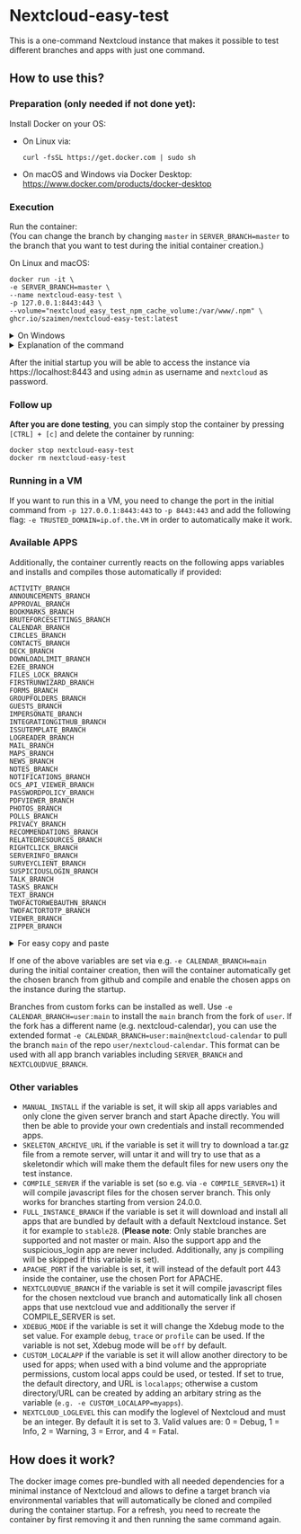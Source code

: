 # Nextcloud-easy-test
This is a one-command Nextcloud instance that makes it possible to test different branches and apps with just one command.

## How to use this?

### Preparation (only needed if not done yet):
Install Docker on your OS:
- On Linux via:
    ```shell
    curl -fsSL https://get.docker.com | sudo sh
    ```
- On macOS and Windows via Docker Desktop:
https://www.docker.com/products/docker-desktop 

### Execution
Run the container:  
(You can change the branch by changing `master` in `SERVER_BRANCH=master` to the branch that you want to test during the initial container creation.)

On Linux and macOS:
```
docker run -it \
-e SERVER_BRANCH=master \
--name nextcloud-easy-test \
-p 127.0.0.1:8443:443 \
--volume="nextcloud_easy_test_npm_cache_volume:/var/www/.npm" \
ghcr.io/szaimen/nextcloud-easy-test:latest
```

<details>
<summary>On Windows</summary>

```
docker run -it ^
-e SERVER_BRANCH=master ^
--name nextcloud-easy-test ^
-p 127.0.0.1:8443:443 ^
--volume="nextcloud_easy_test_npm_cache_volume:/var/www/.npm" ^
ghcr.io/szaimen/nextcloud-easy-test:latest
```

</details>

<details>
<summary>Explanation of the command</summary>

`docker run -it`  
This command creates a new docker container.

`-e SERVER_BRANCH=master`  
This inserts the environment variable `SERVER_BRANCH` into the container and sets it to the value `master`. 

`--name nextcloud-easy-test`  
This gives the container a distinct name `nextcloud-easy-test` so that you are able to easily run other docker commands on the container.

`-p 127.0.0.1:8443:443`  
This makes the container listen on `localhost` and maps the host port `8443` to the container port `443` so that you are able to access the container by opening https://localhost:8443.

`--volume="nextcloud_easy_test_npm_cache_volume:/var/www/.npm"`
This stores the npm cache in a docker volume so that compiling apps takes less time from the second time. You can clean it with `sudo docker volume rm nextcloud_easy_test_npm_cache_volume`.

`ghcr.io/szaimen/nextcloud-easy-test:latest`  
This is the image name that you will use as base for the container. `latest` is the tag that will be used.

---

</details>

After the initial startup you will be able to access the instance via https://localhost:8443 and using `admin` as username and `nextcloud` as password.

### Follow up

**After you are done testing**, you can simply stop the container by pressing `[CTRL] + [c]` and delete the container by running:
```
docker stop nextcloud-easy-test
docker rm nextcloud-easy-test
```

### Running in a VM
If you want to run this in a VM, you need to change the port in the initial command from `-p 127.0.0.1:8443:443` to `-p 8443:443` and add the following flag: `-e TRUSTED_DOMAIN=ip.of.the.VM` in order to automatically make it work.

### Available APPS
Additionally, the container currently reacts on the following apps variables and installs and compiles those automatically if provided:
```
ACTIVITY_BRANCH
ANNOUNCEMENTS_BRANCH
APPROVAL_BRANCH
BOOKMARKS_BRANCH
BRUTEFORCESETTINGS_BRANCH
CALENDAR_BRANCH
CIRCLES_BRANCH
CONTACTS_BRANCH
DECK_BRANCH
DOWNLOADLIMIT_BRANCH
E2EE_BRANCH
FILES_LOCK_BRANCH
FIRSTRUNWIZARD_BRANCH
FORMS_BRANCH
GROUPFOLDERS_BRANCH
GUESTS_BRANCH
IMPERSONATE_BRANCH
INTEGRATIONGITHUB_BRANCH
ISSUTEMPLATE_BRANCH
LOGREADER_BRANCH
MAIL_BRANCH
MAPS_BRANCH
NEWS_BRANCH
NOTES_BRANCH
NOTIFICATIONS_BRANCH
OCS_API_VIEWER_BRANCH
PASSWORDPOLICY_BRANCH
PDFVIEWER_BRANCH
PHOTOS_BRANCH
POLLS_BRANCH
PRIVACY_BRANCH
RECOMMENDATIONS_BRANCH
RELATEDRESOURCES_BRANCH
RIGHTCLICK_BRANCH
SERVERINFO_BRANCH
SURVEYCLIENT_BRANCH
SUSPICIOUSLOGIN_BRANCH
TALK_BRANCH
TASKS_BRANCH
TEXT_BRANCH
TWOFACTORWEBAUTHN_BRANCH
TWOFACTORTOTP_BRANCH
VIEWER_BRANCH
ZIPPER_BRANCH
```

<details>
<summary>For easy copy and paste</summary>

```
-e ACTIVITY_BRANCH=master \
-e ANNOUNCEMENTS_BRANCH=master \
-e APPROVAL_BRANCH=main \
-e BOOKMARKS_BRANCH=master \
-e BRUTEFORCESETTINGS_BRANCH=master \
-e CALENDAR_BRANCH=main \
-e CIRCLES_BRANCH=master \
-e CONTACTS_BRANCH=main \
-e DECK_BRANCH=main \
-e DOWNLOADLIMIT_BRANCH=master \
-e E2EE_BRANCH=master \
-e FILES_LOCK_BRANCH=main \
-e FIRSTRUNWIZARD_BRANCH=master \
-e FORMS_BRANCH=main \
-e GROUPFOLDERS_BRANCH=master \
-e GUESTS_BRANCH=master \
-e IMPERSONATE_BRANCH=master \
-e INTEGRATIONGITHUB_BRANCH=main \
-e ISSUTEMPLATE_BRANCH=master \
-e LOGREADER_BRANCH=master \
-e MAIL_BRANCH=main \
-e MAPS_BRANCH=master \
-e NEWS_BRANCH=master \
-e NOTES_BRANCH=main \
-e NOTIFICATIONS_BRANCH=master \
-e OCS_API_VIEWER_BRANCH=main \
-e PASSWORDPOLICY_BRANCH=master \
-e PDFVIEWER_BRANCH=master \
-e PHOTOS_BRANCH=master \
-e POLLS_BRANCH=master \
-e PRIVACY_BRANCH=master \
-e RECOMMENDATIONS_BRANCH=master \
-e RELATEDRESOURCES_BRANCH=master \
-e RIGHTCLICK_BRANCH=master \
-e SERVERINFO_BRANCH=master \
-e SURVEYCLIENT_BRANCH=master \
-e SUSPICIOUSLOGIN_BRANCH=master \
-e TALK_BRANCH=main \
-e TASKS_BRANCH=master \
-e TEXT_BRANCH=main \
-e TWOFACTORWEBAUTHN_BRANCH=main \
-e TWOFACTORTOTP_BRANCH=master \
-e VIEWER_BRANCH=master \
-e ZIPPER_BRANCH=main \
```

</details>

If one of the above variables are set via e.g. `-e CALENDAR_BRANCH=main` during the initial container creation, then will the container automatically get the chosen branch from github and compile and enable the chosen apps on the instance during the startup.

Branches from custom forks can be installed as well. Use `-e CALENDAR_BRANCH=user:main` to install the `main` branch from the fork of `user`. If the fork has a different name (e.g. nextcloud-calendar), you can use the extended format `-e CALENDAR_BRANCH=user:main@nextcloud-calendar` to pull the branch `main` of the repo `user/nextcloud-calendar`. This format can be used with all app branch variables including `SERVER_BRANCH` and `NEXTCLOUDVUE_BRANCH`.

### Other variables
- `MANUAL_INSTALL` if the variable is set, it will skip all apps variables and only clone the given server branch and start Apache directly. You will then be able to provide your own credentials and install recommended apps.
- `SKELETON_ARCHIVE_URL` if the variable is set it will try to download a tar.gz file from a remote server, will untar it and will try to use that as a skeletondir which will make them the default files for new users ony the test instance.
- `COMPILE_SERVER` if the variable is set (so e.g. via `-e COMPILE_SERVER=1`) it will compile javascript files for the chosen server branch. This only works for branches starting from version 24.0.0.
- `FULL_INSTANCE_BRANCH` if the variable is set it will download and install all apps that are bundled by default with a default Nextcloud instance. Set it for example to `stable28`. (**Please note**: Only stable branches are supported and not master or main. Also the support app and the suspicious_login app are never included. Additionally, any js compiling will be skipped if this variable is set).
- `APACHE_PORT` if the variable is set, it will instead of the default port 443 inside the container, use the chosen Port for APACHE.
- `NEXTCLOUDVUE_BRANCH` if the variable is set it will compile javascript files for the chosen nextcloud vue branch and automatically link all chosen apps that use nextcloud vue and additionally the server if COMPILE_SERVER is set.
- `XDEBUG_MODE` if the variable is set it will change the Xdebug mode to the set value. For example `debug`, `trace` or `profile` can be used. If the variable is not set, Xdebug mode will be `off` by default.
- `CUSTOM_LOCALAPP` if the variable is set it will allow another directory to be used for apps; when used with a bind volume and the appropriate permissions, custom local apps could be used, or tested. If set to true, the default directory, and URL is `localapps`; otherwise a custom directory/URL can be created by adding an arbitary string as the variable (`e.g. -e CUSTOM_LOCALAPP=myapps`).
- `NEXTCLOUD_LOGLEVEL` this can modify the loglevel of Nextcloud and must be an integer. By default it is set to 3. Valid values are: 0 = Debug, 1 = Info, 2 = Warning, 3 = Error, and 4 = Fatal.

## How does it work?
The docker image comes pre-bundled with all needed dependencies for a minimal instance of Nextcloud and allows to define a target branch via environmental variables that will automatically be cloned and compiled during the container startup. For a refresh, you need to recreate the container by first removing it and then running the same command again.
